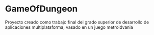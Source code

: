 # GameOfDungeon
Proyecto creado como trabajo final del grado superior de desarrollo de aplicaciones multiplataforma, vasado en un juego metroidvania
